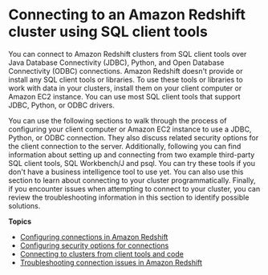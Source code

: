 # Connecting to an Amazon Redshift cluster using SQL client tools<a name="connecting-to-cluster"></a>

You can connect to Amazon Redshift clusters from SQL client tools over Java Database Connectivity \(JDBC\), Python, and Open Database Connectivity \(ODBC\) connections\. Amazon Redshift doesn't provide or install any SQL client tools or libraries\. To use these tools or libraries to work with data in your clusters, install them on your client computer or Amazon EC2 instance\. You can use most SQL client tools that support JDBC, Python, or ODBC drivers\. 

You can use the following sections to walk through the process of configuring your client computer or Amazon EC2 instance to use a JDBC, Python, or ODBC connection\. They also discuss related security options for the client connection to the server\. Additionally, following you can find information about setting up and connecting from two example third\-party SQL client tools, SQL Workbench/J and psql\. You can try these tools if you don't have a business intelligence tool to use yet\. You can also use this section to learn about connecting to your cluster programmatically\. Finally, if you encounter issues when attempting to connect to your cluster, you can review the troubleshooting information in this section to identify possible solutions\. 

**Topics**
+ [Configuring connections in Amazon Redshift](configuring-connections.md)
+ [Configuring security options for connections](connecting-ssl-support.md)
+ [Connecting to clusters from client tools and code](connecting-via-client-tools.md)
+ [Troubleshooting connection issues in Amazon Redshift](troubleshooting-connections.md)